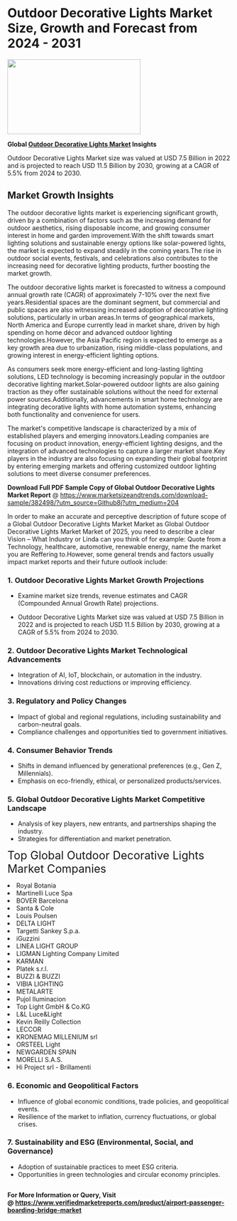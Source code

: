 <H1>Outdoor Decorative Lights Market Size, Growth and Forecast from 2024 - 2031</H1><img class="aligncenter size-medium wp-image-584254" src="https://thirdeyenews.in/wp-content/uploads/2024/09/Global-Market-Research-300x168.jpeg" alt="" width="300" height="168" /><p><strong>Global&nbsp;<a href="https://www.marketsizeandtrends.com/download-sample/382498/?utm_source=Github8j?utm_medium=204">Outdoor Decorative Lights Market</a> Insights</strong></p><p>Outdoor Decorative Lights Market size was valued at USD 7.5 Billion in 2022 and is projected to reach USD 11.5 Billion by 2030, growing at a CAGR of 5.5% from 2024 to 2030.</p><p><h2>Market Growth Insights</h2> <p>The outdoor decorative lights market is experiencing significant growth, driven by a combination of factors such as the increasing demand for outdoor aesthetics, rising disposable income, and growing consumer interest in home and garden improvement.With the shift towards smart lighting solutions and sustainable energy options like solar-powered lights, the market is expected to expand steadily in the coming years.The rise in outdoor social events, festivals, and celebrations also contributes to the increasing need for decorative lighting products, further boosting the market growth.</p> <p>The outdoor decorative lights market is forecasted to witness a compound annual growth rate (CAGR) of approximately 7-10% over the next five years.Residential spaces are the dominant segment, but commercial and public spaces are also witnessing increased adoption of decorative lighting solutions, particularly in urban areas.In terms of geographical markets, North America and Europe currently lead in market share, driven by high spending on home décor and advanced outdoor lighting technologies.However, the Asia Pacific region is expected to emerge as a key growth area due to urbanization, rising middle-class populations, and growing interest in energy-efficient lighting options.</p> <p>As consumers seek more energy-efficient and long-lasting lighting solutions, LED technology is becoming increasingly popular in the outdoor decorative lighting market.Solar-powered outdoor lights are also gaining traction as they offer sustainable solutions without the need for external power sources.Additionally, advancements in smart home technology are integrating decorative lights with home automation systems, enhancing both functionality and convenience for users.</p> <p>The market's competitive landscape is characterized by a mix of established players and emerging innovators.Leading companies are focusing on product innovation, energy-efficient lighting designs, and the integration of advanced technologies to capture a larger market share.Key players in the industry are also focusing on expanding their global footprint by entering emerging markets and offering customized outdoor lighting solutions to meet diverse consumer preferences.</p> <p><span class=""><strong>Download Full PDF Sample Copy of Global Outdoor Decorative Lights Market Report</strong> @ <a href="https://www.marketsizeandtrends.com/download-sample/382498/?utm_source=Github8j?utm_medium=204" target="_blank">https://www.marketsizeandtrends.com/download-sample/382498/?utm_source=Github8j?utm_medium=204</a></span></p><p>In order to make an accurate and perceptive description of future scope of a Global&nbsp;Outdoor Decorative Lights Market Market as Global&nbsp;Outdoor Decorative Lights Market Market of 2025, you need to describe a clear Vision &ndash; What Industry or Linda can you think of for example: Quote from a Technology, healthcare, automotive, renewable energy, name the market you are Reffering to.However, some general trends and factors usually impact market reports and their future outlook include:</p><h3>1.&nbsp;<strong>Outdoor Decorative Lights Market Growth Projections</strong></h3><ul><li>Examine market size trends, revenue estimates and CAGR (Compounded Annual Growth Rate) projections.</li><li><p>Outdoor Decorative Lights Market size was valued at USD 7.5 Billion in 2022 and is projected to reach USD 11.5 Billion by 2030, growing at a CAGR of 5.5% from 2024 to 2030.</p></li></ul><h3>2.&nbsp;<strong>Outdoor Decorative Lights Market Technological Advancements</strong></h3><ul><li>Integration of AI, IoT, blockchain, or automation in the industry.</li><li>Innovations driving cost reductions or improving efficiency.</li></ul><h3>3.&nbsp;<strong>Regulatory and Policy Changes</strong></h3><ul><li>Impact of global and regional regulations, including sustainability and carbon-neutral goals.</li><li>Compliance challenges and opportunities tied to government initiatives.</li></ul><h3>4.&nbsp;<strong>Consumer Behavior Trends</strong></h3><ul><li>Shifts in demand influenced by generational preferences (e.g., Gen Z, Millennials).</li><li>Emphasis on eco-friendly, ethical, or personalized products/services.</li></ul><h3>5.&nbsp;<strong>Global Outdoor Decorative Lights Market Competitive Landscape</strong></h3><ul><li>Analysis of key players, new entrants, and partnerships shaping the industry.</li><li>Strategies for differentiation and market penetration.</li></ul><p data-pm-slice="1 1 []"><span style="color: inherit; font-family: inherit; font-size: 25px;">Top Global Outdoor Decorative Lights Market Companies</span></p><div class="" data-test-id=""><p><li>Royal Botania</li><li> Martinelli Luce Spa</li><li> BOVER Barcelona</li><li> Santa & Cole</li><li> Louis Poulsen</li><li> DELTA LIGHT</li><li> Targetti Sankey S.p.a.</li><li> iGuzzini</li><li> LINEA LIGHT GROUP</li><li> LIGMAN Lighting Company Limited</li><li> KARMAN</li><li> Platek s.r.l.</li><li> BUZZI & BUZZI</li><li> VIBIA LIGHTING</li><li> METALARTE</li><li> Pujol Iluminacion</li><li> Top Light GmbH & Co.KG</li><li> L&L Luce&Light</li><li> Kevin Reilly Collection</li><li> LECCOR</li><li> KRONEMAG MILLENIUM srl</li><li> ORSTEEL Light</li><li> NEWGARDEN SPAIN</li><li> MORELLI S.A.S.</li><li> Hi Project srl - Brillamenti</li></p></div><h3>6.&nbsp;<strong>Economic and Geopolitical Factors</strong></h3><ul><li>Influence of global economic conditions, trade policies, and geopolitical events.</li><li>Resilience of the market to inflation, currency fluctuations, or global crises.</li></ul><h3>7.&nbsp;<strong>Sustainability and ESG (Environmental, Social, and Governance)</strong></h3><ul><li>Adoption of sustainable practices to meet ESG criteria.</li><li>Opportunities in green technologies and circular economy principles.</li></ul><h2><strong style="font-size: 14px;">For More Information or Query, Visit @&nbsp;</strong><a style="background-color: #ffffff; font-size: 14px;" href="https://www.marketsizeandtrends.com/report/outdoor-decorative-lights-market/" target="_blank">https://www.verifiedmarketreports.com/product/airport-passenger-boarding-bridge-market</a></h2>
